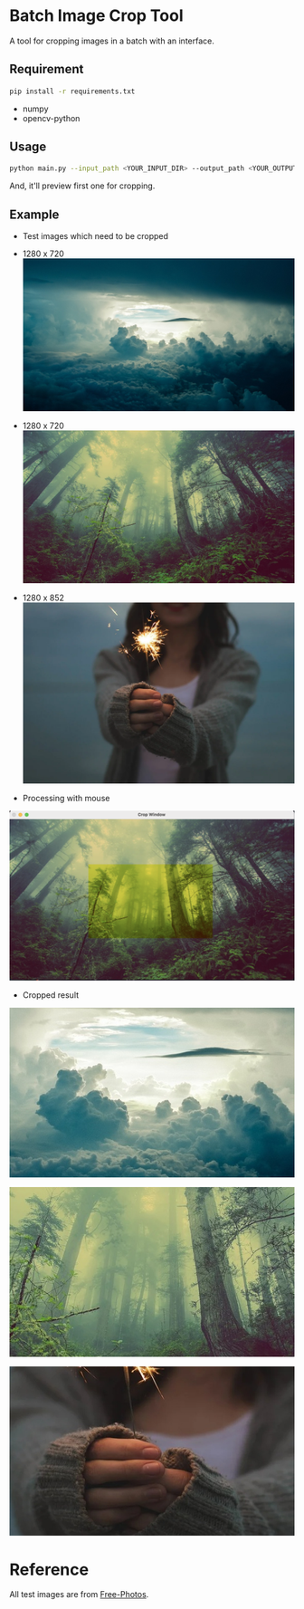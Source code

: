 # Batch Image Crop Tool

A tool for cropping images in a batch with an interface.

## Requirement

```bash
pip install -r requirements.txt
```

- numpy
- opencv-python

## Usage

```bash
python main.py --input_path <YOUR_INPUT_DIR> --output_path <YOUR_OUTPUT_DIR>
```

And, it'll preview first one for cropping.

## Example

* Test images which need to be cropped

- 1280 x 720
![Demo input 1](./img/input/1.jpg)

- 1280 x 720
![Demo input 2](./img/input/2.jpg)

- 1280 x 852
![Demo input 3](./img/input/3.jpg)

* Processing with mouse

![Demo processing](./img/processing.png)

* Cropped result

![Demo result 1](./img/result/1.jpg)

![Demo result 2](./img/result/2.jpg)

![Demo result 3](./img/result/3.jpg)


# Reference

All test images are from [Free-Photos](https://pixabay.com/users/free-photos-242387).